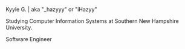 Kyyle G. | aka "_hazyyy" or "iHazyy"

Studying Computer Information Systems at Southern New Hampshire University.

Software Engineer
